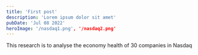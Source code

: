 ```yaml
---
title: 'First post'
description: 'Lorem ipsum dolor sit amet'
pubDate: 'Jul 08 2022'
heroImage: '/nasdaq1.png', '/nasdaq2.png'
---
```


This research is to analyse the economy health of 30 companies in Nasdaq
